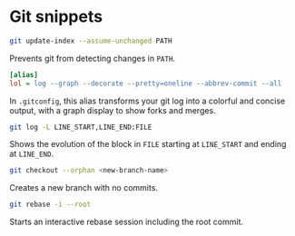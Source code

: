 # Git snippets

```bash
git update-index --assume-unchanged PATH
```

Prevents git from detecting changes in `PATH`.

```ini
[alias]
lol = log --graph --decorate --pretty=oneline --abbrev-commit --all
```

In `.gitconfig`, this alias transforms your git log into a colorful and
concise output, with a graph display to show forks and merges.

```bash
git log -L LINE_START,LINE_END:FILE
```

Shows the evolution of the block in `FILE` starting at `LINE_START` and
ending at `LINE_END`.

```bash
git checkout --orphan <new-branch-name>
```

Creates a new branch with no commits.

```bash
git rebase -i --root
```

Starts an interactive rebase session including the root commit.
